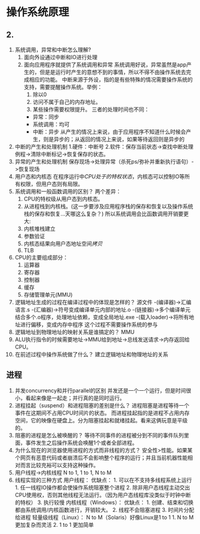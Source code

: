 # 操作系统原理

## 2. 
1. 系统调用，异常和中断怎么理解?
	1. 面向外设通过中断和IO进行处理
	2. 面向应用程序就提供了系统调用和异常
	系统调用好说，异常虽然是app产生的，但是是运行时产生的意想不到的事情，所以不得不由操作系统去完成相应的功能。
	中断来源于外设，指的是有些特殊的情况需要操作系统的支持，需要提醒操作系统。举例：
		1. 除以0
		2. 访问不属于自己的内存地址。
		3. 某些操作需要权限提升。
	三者的处理时间也不同：
		* 异常：同步
		* 系统调用：均可
		* 中断：异步
		从产生的情况上来说，由于应用程序不知道什么时候会产生，则是异步的；从返回的情况上来说，如果等待返回则是异步的
2. 中断的产生和处理机制
	1.硬件：中断号
	2.软件：保存当前状态->查找中断处理例程->清除中断标记->恢复保存的状态。
3. 异常的产生和处理机制
	保存现场->处理异常（杀死ps/弥补并重新执行语句）->恢复现场
4. 用户态和内核态
	在程序运行中*CPU处于的特权状态*，内核态可以控制IO等所有权限，但用户态则有局限。
5. 系统调用和一般函数调用的区别？
	两个差异：
	1. CPU的特权级从用户态到内核态。
	2. 从进程栈到内核栈。(这一步要涉及应用程序栈的保存和恢复以及操作系统栈的保存和恢复...天哪这么复杂？)
	所以系统调用会比函数调用开销要更大:
	1. 内核堆栈建立
	2. 参数验证
	3. 内核态结果向用户态地址空间*拷贝*
	4. TLB
6. CPU的主要组成部分：
	1. 运算器
	2. 寄存器
	3. 控制器
	4. 缓存
	5. 存储管理单元(MMU)
7. 逻辑地址生成的过程在编译过程中的体现是怎样的？
	源文件
	-(编译器)->汇编语言.s
	-(汇编器)->符号变成编译单元内部的地址.o
	-(链接器)->多个编译单元结合多个.o程序，处理地址依赖，变成全局地址.exe
	-(载入loader)->将所有地址进行偏移，变成内存中程序
	这个过程不需要操作系统的参与
8. 逻辑地址到物理地址的映射关系是谁搞定的？
	MMU
9. ALU执行指令的时候需要地址->MMU给到地址->总线发送请求->内存返回给CPU。
10. 在前述过程中操作系统做了什么？
	建立逻辑地址和物理地址的关系


## 进程
1. 并发concurrency和并行parallel的区别
	并发还是一个一个运行，但是时间很小，看起来像是一起走；并行真的是同时运行。
2. 进程挂起（suspend）和进程阻塞的差别是什么？
	进程阻塞是进程等待一个事件在这期间不占用CPU时间片的状态。
	而进程挂起指的是进程不占用内存空间，它的映像在硬盘上。分为阻塞挂起和就绪挂起。看来这俩玩意是平级的。
3. 阻塞的进程是怎么被唤醒的？
	等待不同事件的进程被分到不同的事件队列里面，事件发生之后操作系统会唤醒1个或者全部进程。
4. 为什么现在的浏览器使用进程的方式而非线程的方式？
	安全性>性能。如果某个网页有恶意代码或者崩溃后不会影响整个程序的运行；并且当前机器性能相对而言比较充裕可以支持这种操作。
5. 用户线程->内核线程
	N to 1, 1 to 1, N to M
6. 线程实现的三种方式
	用户线程：
		优缺点：
		1. 可以在不支持多线程系统上运行
		1. 任一线程IO操作都会使操作系统阻塞整个进程
		2. 除非用户态线程主动交出CPU使用权，否则其他线程无法运行。（因为用户态线程库没类似于时钟中断的特权）
		3. 执行较慢
	内核线程（Windows）：
		优缺点：
		1. 创建、结束和切换都由系统调用/内核函数进行，开销较大。
		2. 线程不会阻塞进程
		3. 时间片分配给进程
	轻量级线程（Linux）：
		N to M（Solaris）好像Linux是1 to 1
		1. N to M更加复杂而灵活
		2. 1 to 1 更加简单
